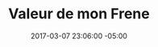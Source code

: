 ---
title: Valeur de mon Frene
date: 2017-03-07 23:06:00 -05:00
permalink: "valeur-de-mon-frene"
slider:
- image: "uploads/table-overlay-9939a3.jpg"
  icone_image: "uploads/valeur-de-mon-frene.png"
  description: "## **Valeur de mon frêne**\nTOUT **FRÊNE** POSSÈDE UNE **VALEUR**.
 LA CONNAÎTRE EST LA PREMIÈRE VICTOIRE FACE À L’AGRILE DU FRÊNE."
sections:
- engagement: ''
- titre: NOTRE MISSION
  description: Une expertise basée sur des technologies d’analyses spatiales et le cloud de dernière génération pour simplifier et bonifier l’accès à des décisions précises et économiques. La collecte et l’utilisation des données en temps réel.
- titre: NOtRE VISION
  benefices: 
  - titre: VILLE AVEC LA PRÉSENCE AGRILE DU FRÊNE
    description: Prendre le contrôle des foyers d’infestation et du bois résiduel en offrant aux intervenants les services fonctionnels et les solutions précises pour chaque activité.
  - titre: VILLE SANS LA PRÉSENCE AGRILE DU FRÊNE
    description: Localiser, documenter la population de frênes de l’ensemble du territoire  pour mieux outiller les propriétaires et maîtriser rapidement le premier foyer d’infestation. 
  - titre: NOTRE MOTIVATION
    description: Donner à chaque frêne l’intelligence pour signaler rapidement la présence de l’insecte, tout propriétaire serait à mesure d’être un acteur crédible à l’utilisation des solutions qui empêchent l’augmentation de la population ou la propagation de l’agrile du frêne
- skip: ''
- titre: PARTENAIRES DE DéVELOPPEMENT DES SOLUTIONS
  icones:
  - image: "/uploads/quebec.png"
  - image: "/uploads/terrebonne.png"
  - image: "/uploads/montreal.png"
layout: default
---